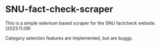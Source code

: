 ﻿# SNU-fact-check-scraper

This is a simple selenium based scraper for the SNU factcheck website. (2023.11.09)

Category selection features are implemented, but are buggy.
